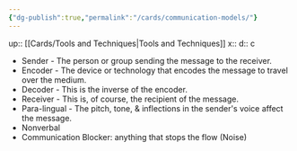 ```yaml
---
{"dg-publish":true,"permalink":"/cards/communication-models/"}
---
```


up:: [[Cards/Tools and Techniques\|Tools and Techniques]] 
x:: 
d:: c

- Sender - The person or group sending the message to the receiver.
- Encoder - The device or technology that encodes the message to travel over the medium.
- Decoder - This is the inverse of the encoder.
- Receiver - This is, of course, the recipient of the message.
- Para-lingual - The pitch, tone, & inflections in the sender's voice affect the message.
- ﻿﻿Nonverbal
- ﻿﻿Communication Blocker: anything that stops the flow (Noise)